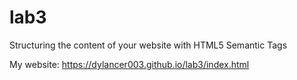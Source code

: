 # lab3
Structuring the content of your website with HTML5 Semantic Tags

My website: https://dylancer003.github.io/lab3/index.html
